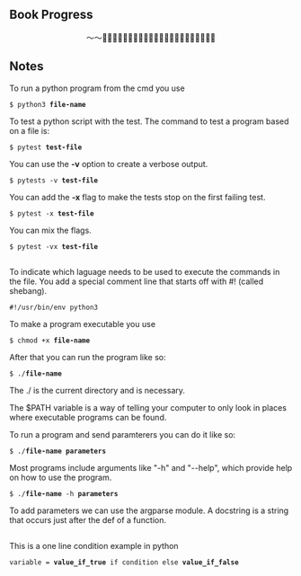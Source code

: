 ## Book Progress
<p align=center>〜〜🏄🏽🌊🌊🌊🌊🌊🌊🌊🌊🌊🌊🌊🌊🌊🌊🌊🌊🌊🌊🌊🌊</p>

##

## Notes
<p>To run a python program from the cmd you use<br></p>
<p><code>$ python3 <b>file-name</b></code></p>
<p>To test a python script with the test. The command to test a program based on a file is:</p>
<p><code>$ pytest <b>test-file</b></code></p>
<p>You can use the <b>-v</b> option to create a verbose output.</p>
<p><code>$ pytests -v <b>test-file</b></code></p>
<p>You can add the <b>-x</b> flag to make the tests stop on the first failing test.</p>
<p><code>$ pytest -x <b>test-file</b></code></p>
<p>You can mix the flags.</p>
<p><code>$ pytest -vx <b>test-file</b></code></p>

##

<p>To indicate which laguage needs to be used to execute the commands in the file. You add a special comment line that starts off with #! (called shebang).</p>
<p><code>#!/usr/bin/env python3</code></p>
<p>To make a program executable you use</p>
<p><code>$ chmod +x <b>file-name</b></code></p>
<p>After that you can run the program like so:</p>
<p><code>$ ./<b>file-name</b></code></p>
<p>The ./ is the current directory and is necessary.</p>
<p>The $PATH variable is a way of telling your computer to only look in places where executable programs can be found.</p>
<p>To run a program and send paramterers you can do it like so:</p>
<p><code>$ ./<b>file-name</b> <b>parameters</b></code></p>
<p>Most programs include arguments like "-h" and "--help", which provide help on how to use the program.</p>
<p><code>$ ./<b>file-name</b> -h <b>parameters</b></code></p>
<p>To add parameters we can use the argparse module. A docstring is a string that occurs just after the def of a function.</p>

##

<p>This is a one line condition example in python</p>
<p><code>variable = <b>value_if_true</b> if condition else <b>value_if_false</b></code></p>